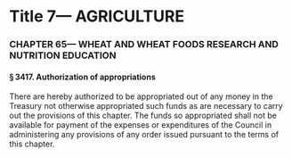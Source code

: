 
# Title 7— AGRICULTURE
### CHAPTER 65— WHEAT AND WHEAT FOODS RESEARCH AND NUTRITION EDUCATION
#### § 3417. Authorization of appropriations

There are hereby authorized to be appropriated out of any money in the Treasury not otherwise appropriated such funds as are necessary to carry out the provisions of this chapter. The funds so appropriated shall not be available for payment of the expenses or expenditures of the Council in administering any provisions of any order issued pursuant to the terms of this chapter.
